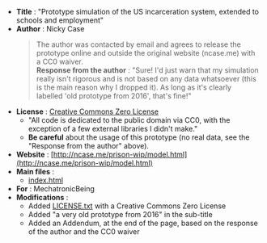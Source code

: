 - **Title** : "Prototype simulation of the US incarceration system, extended to schools and employment"
- **Author** : Nicky Case
  > The author was contacted by email and agrees to release the prototype online and outside the original website (ncase.me) with a CC0 waiver.  
  > **Response from the author** : "Sure! I'd just warn that my simulation really isn't rigorous and is not based on any data whatsoever (this is the main reason why I dropped it). As long as it's clearly labelled 'old prototype from 2016', that's fine!"
- **License** : [Creative Commons Zero License](http://creativecommons.org/publicdomain/zero/1.0/)
  - "All code is dedicated to the public domain via CC0, with the exception of a few external libraries I didn't make."
  - **Be careful** about the usage of this prototype (no real data, see the "Response from the author" above).
- **Website** : [http://ncase.me/prison-wip/model.html](http://ncase.me/prison-wip/model.html)
- **Main files** : 
  - [index.html](index.html)
- **For** : MechatronicBeing
- **Modifications** :
  - Added [LICENSE.txt](LICENSE.txt) with a Creative Commons Zero License
  - Added "a very old prototype from 2016" in the sub-title
  - Added an Addendum, at the end of the page, based on the response of the author and the CC0 waiver
  
